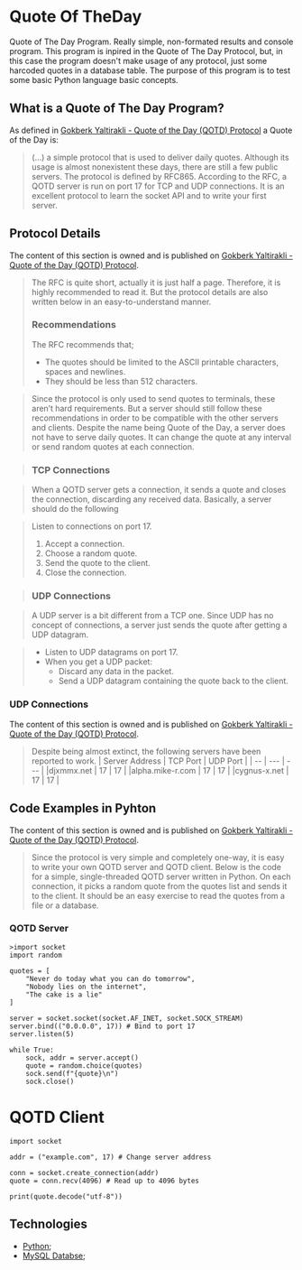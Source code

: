 # Quote Of TheDay
Quote of The Day Program. Really simple, non-formated results and console program. This program is inpired in the Quote of The Day Protocol, but, in this case the program doesn't make usage of any protocol, just some harcoded quotes in a database table. The purpose of this program is to test some basic Python language basic concepts.

## What is a Quote of The Day Program?
As defined in [Gokberk Yaltirakli - Quote of the Day (QOTD) Protocol](https://www.gkbrk.com/wiki/qotd_protocol/) a Quote of the Day is: 
> (...) a simple protocol that is used to deliver daily quotes. Although its usage is almost nonexistent these days, there are still a few public servers. The protocol is defined by RFC865. According to the RFC, a QOTD server is run on port 17 for TCP and UDP connections. It is an excellent protocol to learn the socket API and to write your first server.

## Protocol Details 
The content of this section is owned and is published on [Gokberk Yaltirakli - Quote of the Day (QOTD) Protocol](https://www.gkbrk.com/wiki/qotd_protocol/). 

>The RFC is quite short, actually it is just half a page. Therefore, it is highly recommended to read it. But the protocol details are also written below in an easy-to-understand manner.
> ### Recommendations
> The RFC recommends that;
> * The quotes should be limited to the ASCII printable characters, spaces and newlines.
> * They should be less than 512 characters.

> Since the protocol is only used to send quotes to terminals, these aren’t hard requirements. But a server should still follow these recommendations in order to be compatible with the other servers and clients.
> Despite the name being Quote of the Day, a server does not have to serve daily quotes. It can change the quote at any interval or send random quotes at each connection.

> ### TCP Connections

> When a QOTD server gets a connection, it sends a quote and closes the connection, discarding any received data. Basically, a server should do the following

> Listen to connections on port 17.
> 1. Accept a connection.
> 2. Choose a random quote.
> 3. Send the quote to the client.
> 4. Close the connection.

> ### UDP Connections

> A UDP server is a bit different from a TCP one. Since UDP has no concept of connections, a server just sends the quote after getting a UDP datagram.

> * Listen to UDP datagrams on port 17.
> * When you get a UDP packet:
>    * Discard any data in the packet.
>    * Send a UDP datagram containing the quote back to the client.

### UDP Connections
The content of this section is owned and is published on [Gokberk Yaltirakli - Quote of the Day (QOTD) Protocol](https://www.gkbrk.com/wiki/qotd_protocol/). 
> Despite being almost extinct, the following servers have been reported to work.
> | Server Address	| TCP Port	| UDP Port |
> | -- | --- | --- |
> |djxmmx.net	| 17	| 17 |
> |alpha.mike-r.com	| 17	| 17 |
> |cygnus-x.net	| 17	| 17 |

## Code Examples in Pyhton
The content of this section is owned and is published on [Gokberk Yaltirakli - Quote of the Day (QOTD) Protocol](https://www.gkbrk.com/wiki/qotd_protocol/). 
> Since the protocol is very simple and completely one-way, it is easy to write your own QOTD server and QOTD client.
>Below is the code for a simple, single-threaded QOTD server written in Python. On each connection, it picks a random quote from the quotes list and sends it to the client. It should be an easy exercise to read the quotes from a file or a database.
### QOTD Server
```
>import socket
import random

quotes = [
    "Never do today what you can do tomorrow",
    "Nobody lies on the internet",
    "The cake is a lie"
]

server = socket.socket(socket.AF_INET, socket.SOCK_STREAM)
server.bind(("0.0.0.0", 17)) # Bind to port 17
server.listen(5)

while True:
    sock, addr = server.accept()
    quote = random.choice(quotes)
    sock.send(f"{quote}\n")
    sock.close()
```
# QOTD Client
```
import socket

addr = ("example.com", 17) # Change server address

conn = socket.create_connection(addr)
quote = conn.recv(4096) # Read up to 4096 bytes

print(quote.decode("utf-8"))
```

 ## Technologies
 * [Python](https://www.python.org);
 * [MySQL Databse](https://www.mysql.com);
 
 

